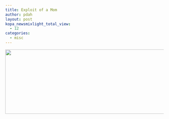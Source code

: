 ```yaml
---
title: Exploit of a Mom
author: pdah
layout: post
kopa_newsmixlight_total_view:
  - 12
categories:
  - misc
---
```

<img class="alignnone" src="http://imgs.xkcd.com/comics/exploits_of_a_mom.png " alt="" width="666" height="205" />